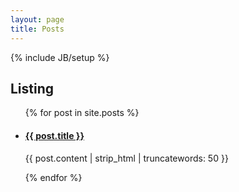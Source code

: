 ```yaml
---
layout: page
title: Posts
---
```

{% include JB/setup %}

<h2>Listing</h2>
<ul>
{% for post in site.posts %}
<li>
	<h4 class="post-title"><a href="{{ BASE_PATH }}{{post.url}}">{{ post.title }}</a></h4>
	<p class="text-muted">{{ post.content | strip_html | truncatewords: 50 }}</p>
</li>
{% endfor %}
</ul>
